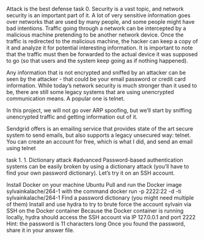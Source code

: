 Attack is the best defense
task 0. Security is a vast topic, and network security is an important part of it. A lot of very sensitive information goes over networks that are used by many people, and some people might have bad intentions. Traffic going through a network can be intercepted by a malicious machine pretending to be another network device. Once the traffic is redirected to the malicious machine, the hacker can keep a copy of it and analyze it for potential interesting information. It is important to note that the traffic must then be forwarded to the actual device it was supposed to go (so that users and the system keep going as if nothing happened).

Any information that is not encrypted and sniffed by an attacker can be seen by the attacker - that could be your email password or credit card information. While today’s network security is much stronger than it used to be, there are still some legacy systems that are using unencrypted communication means. A popular one is telnet.

In this project, we will not go over ARP spoofing, but we’ll start by sniffing unencrypted traffic and getting information out of it.

Sendgrid offers is an emailing service that provides state of the art secure system to send emails, but also supports a legacy unsecured way: telnet. You can create an account for free, which is what I did, and send an email using telnet

task 1. 1. Dictionary attack
#advanced
Password-based authentication systems can be easily broken by using a dictionary attack (you’ll have to find your own password dictionary). Let’s try it on an SSH account.

Install Docker on your machine Ubuntu
Pull and run the Docker image sylvainkalache/264-1 with the command docker run -p 2222:22 -d -ti sylvainkalache/264-1
Find a password dictionary (you might need multiple of them)
Install and use hydra to try to brute force the account sylvain via SSH on the Docker container
Because the Docker container is running locally, hydra should access the SSH account via IP 127.0.0.1 and port 2222
Hint: the password is 11 characters long
Once you found the password, share it in your answer file.
